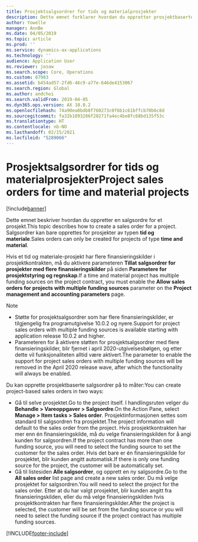 ```yaml
---
title: Prosjektsalgsordrer for tids og materialprosjekter
description: Dette emnet forklarer hvordan du oppretter prosjektbaserte salgsordrer for tids- og materialprosjekter.
author: Yowelle
manager: AnnBe
ms.date: 04/05/2019
ms.topic: article
ms.prod: ''
ms.service: dynamics-ax-applications
ms.technology: ''
audience: Application User
ms.reviewer: josaw
ms.search.scope: Core, Operations
ms.custom: 87983
ms.assetid: b454ad57-2fd6-46c9-a77e-646de4153067
ms.search.region: Global
ms.author: andchoi
ms.search.validFrom: 2019-04-05
ms.dyn365.ops.version: AX 10.0.2
ms.openlocfilehash: 74a90ea0bdb8f760273c0f6b1c61bffcb70b6c8d
ms.sourcegitcommit: fa32b1893286f20271fa4ec4be8fc68bd135f53c
ms.translationtype: HT
ms.contentlocale: nb-NO
ms.lasthandoff: 02/15/2021
ms.locfileid: "5289066"
---
```

# <a name="project-sales-orders-for-time-and-material-projects"></a><span data-ttu-id="86e8f-103">Prosjektsalgsordrer for tids og materialprosjekter</span><span class="sxs-lookup"><span data-stu-id="86e8f-103">Project sales orders for time and material projects</span></span>

[!include[banner](../includes/banner.md)]

<span data-ttu-id="86e8f-104">Dette emnet beskriver hvordan du oppretter en salgsordre for et prosjekt.</span><span class="sxs-lookup"><span data-stu-id="86e8f-104">This topic describes how to create a sales order for a project.</span></span> <span data-ttu-id="86e8f-105">Salgsordrer kan bare opprettes for prosjekter av typen **tid og materiale**.</span><span class="sxs-lookup"><span data-stu-id="86e8f-105">Sales orders can only be created for projects of type **time and material**.</span></span>

<span data-ttu-id="86e8f-106">Hvis et tid og materiale-prosjekt har flere finansieringskilder i prosjektkontrakten, må du aktivere parameteren **Tillat salgsordrer for prosjekter med flere finansieringskilder** på siden **Parametere for prosjektstyring og regnskap**.</span><span class="sxs-lookup"><span data-stu-id="86e8f-106">If a time and material project has multiple funding sources on the project contract, you must enable the **Allow sales orders for projects with multiple funding sources** parameter on the **Project management and accounting parameters** page.</span></span> 

> [!NOTE]
> - <span data-ttu-id="86e8f-107">Støtte for prosjektsalgsordrer som har flere finansieringskilder, er tilgjengelig fra programutgivelse 10.0.2 og nyere.</span><span class="sxs-lookup"><span data-stu-id="86e8f-107">Support for project sales orders with multiple funding sources is available starting with application release 10.0.2 and higher.</span></span>
> - <span data-ttu-id="86e8f-108">Parameteren for å aktivere støtten for prosjektsalgsordrer med flere finansieringskilder, blir fjernet i april 2020-utgivelsesbølgen, og etter dette vil funksjonaliteten alltid være aktivert.</span><span class="sxs-lookup"><span data-stu-id="86e8f-108">The parameter to enable the support for project sales orders with multiple funding sources will be removed in the April 2020 release wave, after which the functionality will always be enabled.</span></span>

<span data-ttu-id="86e8f-109">Du kan opprette prosjektbaserte salgsordrer på to måter:</span><span class="sxs-lookup"><span data-stu-id="86e8f-109">You can create project-based sales orders in two ways:</span></span>

- <span data-ttu-id="86e8f-110">Gå til selve prosjektet.</span><span class="sxs-lookup"><span data-stu-id="86e8f-110">Go to the project itself.</span></span> <span data-ttu-id="86e8f-111">I handlingsruten velger du **Behandle > Vareoppgaver > Salgsordre**.</span><span class="sxs-lookup"><span data-stu-id="86e8f-111">On the Action Pane, select **Manage > Item tasks > Sales order**.</span></span> <span data-ttu-id="86e8f-112">Prosjektinformasjonen settes som standard til salgsordren fra prosjektet.</span><span class="sxs-lookup"><span data-stu-id="86e8f-112">The project information will default to the sales order from the project.</span></span> <span data-ttu-id="86e8f-113">Hvis prosjektkontrakten har mer enn én finansieringskilde, må du velge finansieringskilden for å angi kunden for salgsordren.</span><span class="sxs-lookup"><span data-stu-id="86e8f-113">If the project contract has more than one funding source, you will need to select the funding source to set the customer for the sales order.</span></span> <span data-ttu-id="86e8f-114">Hvis det bare er én finansieringskilde for prosjektet, blir kunden angitt automatisk.</span><span class="sxs-lookup"><span data-stu-id="86e8f-114">If there is only one funding source for the project, the customer will be automatically set.</span></span>
- <span data-ttu-id="86e8f-115">Gå til listesiden **Alle salgsordrer**, og opprett en ny salgsordre.</span><span class="sxs-lookup"><span data-stu-id="86e8f-115">Go to the **All sales order** list page and create a new sales order.</span></span> <span data-ttu-id="86e8f-116">Du må velge prosjektet for salgsordren.</span><span class="sxs-lookup"><span data-stu-id="86e8f-116">You will need to select the project for the sales order.</span></span> <span data-ttu-id="86e8f-117">Etter at du har valgt prosjektet, blir kunden angitt fra finansieringskilden, eller du må velge finansieringskilden hvis prosjektkontrakten har flere finansieringskilder.</span><span class="sxs-lookup"><span data-stu-id="86e8f-117">After the project is selected, the customer will be set from the funding source or you will need to select the funding source if the project contract has multiple funding sources.</span></span>



[!INCLUDE[footer-include](../includes/footer-banner.md)]